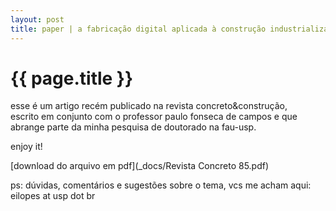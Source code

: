 ```yaml
---
layout: post
title: paper | a fabricação digital aplicada à construção industrializada
---
```


{{ page.title }}
================

esse é um artigo recém publicado na revista concreto&construção,  
escrito em conjunto com o professor paulo fonseca de campos e que  
abrange parte da minha pesquisa de doutorado na fau-usp.

enjoy it!

[download do arquivo em pdf](_docs/Revista Concreto 85.pdf)

ps: dúvidas, comentários e sugestões sobre o tema, vcs me acham aqui:  
eilopes at usp dot br